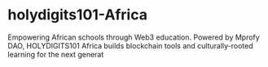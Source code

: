 # holydigits101-Africa
Empowering African schools through Web3 education. Powered by Mprofy DAO, HOLYDIGITS101 Africa builds blockchain tools and culturally-rooted learning for the next generat
